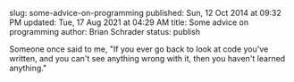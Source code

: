 slug: some-advice-on-programming
published: Sun, 12 Oct 2014 at 09:32 PM
updated: Tue, 17 Aug 2021 at 04:29 AM
title: Some advice on programming
author: Brian Schrader
status: publish

Someone once said to me, "If you ever go back to look at code you've written, and you can't see anything wrong with it, then you haven't learned anything."